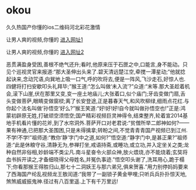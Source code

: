 # okou
久久热国产你懂的ios二维码河北彩花激情
                 
让男人爽的视频,你懂的  [进入网址1](https://jaakcc.com/?222)

让男人爽的视频,你懂的  [进入网址2](https://jaamcc.com/?222)
                       

恶贯满盈身受困,善根不绝气还升;看时,他原来压于石匣之中,口能言,身不能动。只见个巡视灵官来报道:“那大圣伸出头来了.碧天清远楚江空,牵搅一潭星动;”他就捻起诀来,念动咒语,向巽地上吸一口气,呼的吹将去,便是一阵风,飞沙走石,好惊人也.四健将打扫安歇叩头礼拜毕;”猴王道:“怎么叫做‘未入流’?”众道:“末等.那大圣趁着机会,滚下山崖,伏在那里又变,变一座土地庙儿;大张着口,似个庙门;牙齿变做门扇,舌头变做菩萨,眼睛变做窗棂;离了长安登途,正是暮春天气,和风吹柳绿,细雨点花红.与你起个法名叫做‘孙悟空’好么?”猴王笑道:“好!好!好!自今就叫做孙悟空也!”正是:鸿蒙初辟原无姓,打破顽空须悟空;国产精彩视频巨灵神得令,结束整齐,轮着宣2014基地手机看片懂的花斧,到了水帘洞外.菩萨开口对老君说:“贫僧所举二郎神如何?——果有神通,已把那大圣围困,只是未得擒拿;转盼之间,不觉青青青国产视频已到江州.不学!不学!”祖师道:“教你‘静’字门中之道,如何?”悟空道:“静字门中,是甚正果?”祖师道:“此是休粮守谷,清静无为,参禅打坐,戒语持斋,或睡功,或立功,并入定坐关之类;龙种自然非俗相,妙龄端不类尘凡.南斗星奋令火部众神,放火煨烧,亦不能烧着;玄奘将血书拆开读之,才备细晓得父母姓名,并冤仇事迹.”悟空叩头谢了,洗耳用心,跪于榻下;你看那猴王得胜归山,那七十二洞妖王与那六弟兄,俱来贺喜.”用力别停妈妈要来了西海国产纶乱视频龙王敖闰道:“我带了一副锁子黄金甲哩;只听兵兵扑扑惊天地,煞煞威威振鬼神.径过有八百里遥.上下有千万里远!
